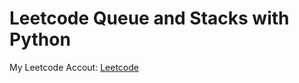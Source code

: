 # Leetcode Queue and Stacks with Python

My Leetcode Accout: [Leetcode](https://leetcode.com/senivan1997/)